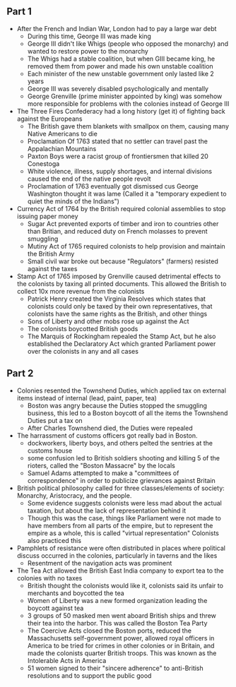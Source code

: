 ## Part 1

- After the French and Indian War, London had to pay a large war debt
	- During this time, George III was made king
	- George III didn't like Whigs (people who opposed the monarchy) and wanted to restore power to the monarchy
	- The Whigs had a stable coalition, but when GIII became king, he removed them from power and made his own unstable coalition
	- Each minister of the new unstable government only lasted like 2 years
	- George III was severely disabled psychologically and mentally
	- George Grenville (prime minister appointed by king) was somehow more responsible for problems with the colonies instead of George III 
- The Three Fires Confederacy had a long history (get it) of fighting back against the Europeans
	- The British gave them blankets with smallpox on them, causing many Native Americans to die
	- Proclamation Of 1763 stated that no settler can travel past the Appalachian Mountains
	- Paxton Boys were a racist group of frontiersmen that killed 20 Conestoga
	- White violence, illness, supply shortages, and internal divisions caused the end of the native people revolt
	- Proclamation of 1763 eventually got dismissed cus George Washington thought it was lame (Called it a "temporary expedient to quiet the minds of the Indians")
- Currency Act of 1764 by the British required colonial assemblies to stop issuing paper money
	- Sugar Act prevented exports of timber and iron to countries other than Britian, and reduced duty on French molasses to prevent smuggling
	- Mutiny Act of 1765 required colonists to help provision and maintain the British Army
	- Small civil war broke out because "Regulators" (farmers) resisted against the taxes
- Stamp Act of 1765 imposed by Grenville caused detrimental effects to the colonists by taxing all printed documents. This allowed the British to collect 10x more revenue from the colonists
	- Patrick Henry created the Virginia Resolves which states that colonists could only be taxed by their own representatives, that colonists have the same rights as the British, and other things
	- Sons of Liberty and other mobs rose up against the Act
	- The colonists boycotted British goods
	- The Marquis of Rockingham repealed the Stamp Act, but he also established the Declaratory Act which granted Parliament power over the colonists in any and all cases
## Part 2

-  Colonies resented the Townshend Duties, which applied tax on external items instead of internal (lead, paint, paper, tea)
	- Boston was angry because the Duties stopped the smuggling business, this led to a Boston boycott of all the items the Townshend Duties put a tax on 
	- After Charles Townshend died, the Duties were repealed 
- The harrassment of customs officers got really bad in Boston.
	- dockworkers, liberty boys, and others pelted the sentries at the customs house
	- some confusion led to British soldiers shooting and killing 5 of the rioters, called the "Boston Massacre" by the locals
	- Samuel Adams attempted to make a "committees of correspondence" in order to publicize grievances against Britain
- British political philosophy called for three classes/elements of society: Monarchy, Aristocracy, and the people.
	- Some evidence suggests colonists were less mad about the actual taxation, but about the lack of representation behind it
	- Though this was the case, things like Parliament were not made to have members from all parts of the empire, but to represent the empire as a whole, this is called "virtual representation" Colonists also practiced this
- Pamphlets of resistance were often distributed in places where political discuss occurred in the colonies, particularly in taverns and the likes
	- Resentment of the navigation acts was prominent
- The Tea Act allowed the British East India company to export tea to the colonies with no taxes
	- British thought the colonists would like it, colonists said its unfair to merchants and boycotted the tea
	- Women of Liberty was a new formed organization leading the boycott against tea
	- 3 groups of 50 masked men went aboard British ships and threw their tea into the harbor. This was called the Boston Tea Party
	- The Coercive Acts closed the Boston ports, reduced the Massachusetts self-government power, allowed royal officers in America to be tried for crimes in other colonies or in Britain, and made the colonists quarter British troops. This was known as the Intolerable Acts in America
	- 51 women signed to their "sincere adherence" to anti-British resolutions and to support the public good


